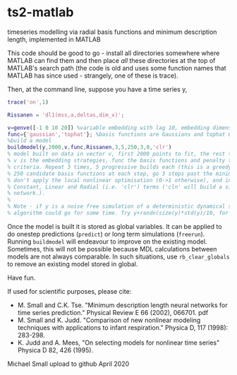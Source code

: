 # ts2-matlab
timeseries modelling via radial basis functions and minimum description length, implemented in MATLAB

This code should be good to go - install all directories somewhere where MATLAB can find them and then place *all* these directories at the top of MATLAB's search path (the code is old and uses some function names that MATLAB has since used - strangely, one of these is trace).

Then, at the command line, suppose you have a time series y,

``` MATLAB
trace('on',1)

Rissanen = 'dl1(mss,a,deltas,dim_x)';

v=genve([-1 0 10 20]) %variable embedding with lag 10, embedding dimension 3, and prediction step 1
func={'gaussian','tophat'}; %basis functions are Gaussians and tophat Gaussians - there are other options
%build a model
buildmodel(y,2000,v,func,Rissanen,3,5,250,3,0,'clr')
% model built on data in vector v, first 2000 points to fit, the rest to test.
% v is the embedding strategies, func the basis functions and penalty the information
% criteria. Repeat 3 times, 5 progressive builds each (this is a greedy algorithm)
% 250 candidate basis functions at each step, go 3 steps past the minimum of DL
% don't apply the local nonlinear optimisation (0->1 otherwise), and include
% Constant, Linear and Radial (i.e. 'clr') terms ('cln' will build a sinlge layer
% network.).
%
% Note - if y is a noise free simulation of a deterministic dynamical system, this
% algorithm could go for some time. Try y+randn(size(y)*std(y)/10, for example
```

Once the model is built it is stored as global variables. It can be applied to
do onestep predictions (```predict```) or long term simulations (```freerun```).
Running ```buildmodel``` will endeavour to improve on the existing model. Sometimes,
this will not be possible because MDL calculations between models are not always
comparable. In such situations, use ```rb_clear_globals``` to remove an existing
model stored in global.

Have fun.

If used for scientific purposes, please cite:
+ M. Small and C.K. Tse. "Minimum description length neural networks for time series prediction." Physical Review E 66 (2002), 066701. pdf
+ M. Small and K. Judd. "Comparison of new nonlinear modeling techniques with applications to infant respiration." Physica D, 117 (1998): 283-298.
+ K. Judd and A. Mees, "On selecting models for nonlinear time series"
Physica D 82, 426 (1995).

Michael Small
upload to github April 2020
